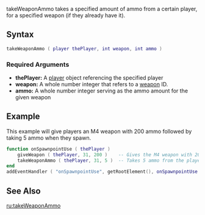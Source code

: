 takeWeaponAmmo takes a specified amount of ammo from a certain player, for a specified weapon (if they already have it).

Syntax
------

``` lua
takeWeaponAmmo ( player thePlayer, int weapon, int ammo )
```

### Required Arguments

-   **thePlayer:** A [player](/docs/player.md "wikilink") object referencing the specified player
-   **weapon:** A whole number integer that refers to a [weapon](/docs/weapon.md "wikilink") ID.
-   **ammo:** A whole number integer serving as the ammo amount for the given weapon

Example
-------

This example will give players an M4 weapon with 200 ammo followed by taking 5 ammo when they spawn.

``` lua
function onSpawnpointUse ( thePlayer )
    giveWeapon ( thePlayer, 31, 200 )    -- Gives the M4 weapon with 200 ammo to any player when they use a spawnpoint
    takeWeaponAmmo ( thePlayer, 31, 5 )  -- Takes 5 ammo from the player's M4
end
addEventHandler ( "onSpawnpointUse", getRootElement(), onSpawnpointUse )
```

See Also
--------

[ru:takeWeaponAmmo](/docs/ru-takeweaponammo.md "wikilink")
